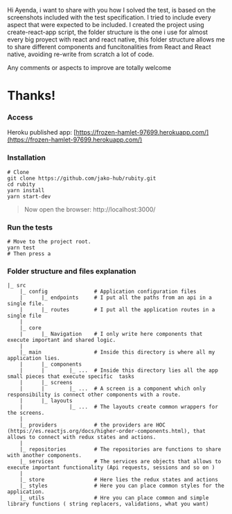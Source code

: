 Hi Ayenda, i want to share with you how I solved the test, is based on the screenshots included with the test specification. 
I tried to include every aspect that were expected to be included. 
I created the project using create-react-app script, the folder structure is the one i use for almost every big proyect with react and react native, this folder structure allows me to share different components and funcitonalities from React and React native, avoiding re-write from scratch a lot of code. 

Any comments or aspects to improve are totally welcome
# Thanks!


### Access
Heroku published app: [https://frozen-hamlet-97699.herokuapp.com/](https://frozen-hamlet-97699.herokuapp.com/)

### Installation
```
# Clone
git clone https://github.com/jako-hub/rubity.git
cd rubity
yarn install
yarn start-dev
```
> Now open the browser: 
http://localhost:3000/


### Run the tests
```
# Move to the project root.
yarn test
# Then press a
```
### Folder structure and files explanation
```
|_ src
    |_ config               # Application configuration files
    |      |_ endpoints     # I put all the paths from an api in a single file. 
    |      |_ routes        # I put all the application routes in a single file
    | 
    |_ core
    |      |_ Navigation    # I only write here components that execute important and shared logic.
    | 
    |_ main                 # Inside this directory is where all my application lies. 
    |      |_ components
    |      |        |_ ...  # Inside this directory lies all the app small pieces that execute specific  tasks
    |      |_ screens 
    |      |        |_ ...  # A screen is a component which only responsibility is connect other components with a route. 
    |      |_ layouts
    |               |_ ...  # The layouts create common wrappers for the screens.
    |
    |_ providers            # the providers are HOC (https://es.reactjs.org/docs/higher-order-components.html), that allows to connect with redux states and actions.
    | 
    |_ repositories         # The repositories are functions to share with another components.
    |_ services             # The services are objects that allows to execute important functionality (Api requests, sessions and so on )
    |
    |_ store                # Here lies the redux states and actions
    |_ styles               # Here you can place common styles for the application. 
    |_ utils                # Hre you can place common and simple library functions ( string replacers, validations, what you want)
```
